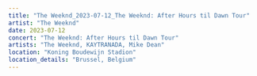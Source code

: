 ```yaml
---
title: "The Weeknd_2023-07-12_The Weeknd: After Hours til Dawn Tour"
artist: "The Weeknd"
date: 2023-07-12
concert: "The Weeknd: After Hours til Dawn Tour"
artists: "The Weeknd, KAYTRANADA, Mike Dean"
location: "Koning Boudewijn Stadion"
location_details: "Brussel, Belgium"
---
```

